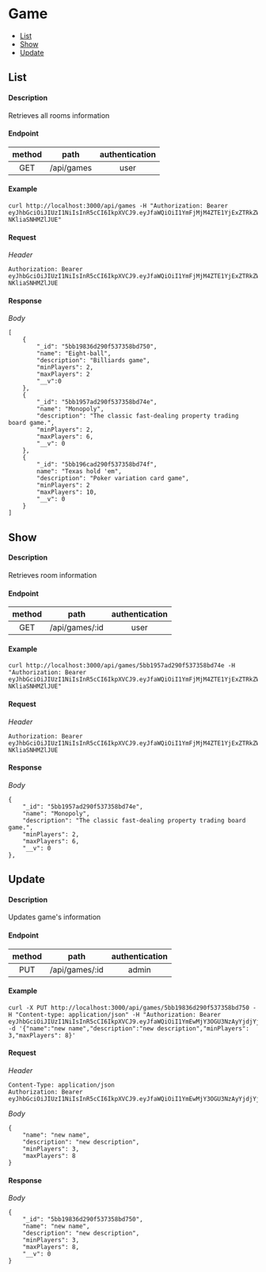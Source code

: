 # Game

- [List](#list)
- [Show](#show)
- [Update](#update)

## List

#### Description

Retrieves all rooms information

#### Endpoint

| method | path | authentication |
| :-: | :-: | :-: |
| GET | /api/games | user |

#### Example

    curl http://localhost:3000/api/games -H "Authorization: Bearer eyJhbGciOiJIUzI1NiIsInR5cCI6IkpXVCJ9.eyJfaWQiOiI1YmFjMjM4ZTE1YjExZTRkZWJjOGIxMTgiLCJuYW1lIjoidXNlcl9uYW1lIiwiaXNBZG1pbiI6ZmFsc2UsImlhdCI6MTUzODAwNzk1MH0.a1b5cVZX0K5fTm7fcFXjmiWD7LI1-NKliaSNHMZlJUE"

#### Request

*Header*

    Authorization: Bearer eyJhbGciOiJIUzI1NiIsInR5cCI6IkpXVCJ9.eyJfaWQiOiI1YmFjMjM4ZTE1YjExZTRkZWJjOGIxMTgiLCJuYW1lIjoidXNlcl9uYW1lIiwiaXNBZG1pbiI6ZmFsc2UsImlhdCI6MTUzODAwNzk1MH0.a1b5cVZX0K5fTm7fcFXjmiWD7LI1-NKliaSNHMZlJUE


#### Response

*Body*

    [
        {
            "_id": "5bb19836d290f537358bd750",
            "name": "Eight-ball",
            "description": "Billiards game",
            "minPlayers": 2,
            "maxPlayers": 2
            "__v":0
        },
        {
            "_id": "5bb1957ad290f537358bd74e",
            "name": "Monopoly",
            "description": "The classic fast-dealing property trading board game.",
            "minPlayers": 2,
            "maxPlayers": 6,
            "__v": 0
        },
        {
            "_id": "5bb196cad290f537358bd74f",
            name": "Texas hold 'em",
            "description": "Poker variation card game",
            "minPlayers": 2
            "maxPlayers": 10,
            "__v": 0
        }
    ]

## Show

#### Description

Retrieves room information

#### Endpoint

| method | path | authentication |
| :-: | :-: | :-: |
| GET | /api/games/:id | user |


#### Example
    curl http://localhost:3000/api/games/5bb1957ad290f537358bd74e -H "Authorization: Bearer eyJhbGciOiJIUzI1NiIsInR5cCI6IkpXVCJ9.eyJfaWQiOiI1YmFjMjM4ZTE1YjExZTRkZWJjOGIxMTgiLCJuYW1lIjoidXNlcl9uYW1lIiwiaXNBZG1pbiI6ZmFsc2UsImlhdCI6MTUzODAwNzk1MH0.a1b5cVZX0K5fTm7fcFXjmiWD7LI1-NKliaSNHMZlJUE"

#### Request

*Header*

    Authorization: Bearer eyJhbGciOiJIUzI1NiIsInR5cCI6IkpXVCJ9.eyJfaWQiOiI1YmFjMjM4ZTE1YjExZTRkZWJjOGIxMTgiLCJuYW1lIjoidXNlcl9uYW1lIiwiaXNBZG1pbiI6ZmFsc2UsImlhdCI6MTUzODAwNzk1MH0.a1b5cVZX0K5fTm7fcFXjmiWD7LI1-NKliaSNHMZlJUE


#### Response

*Body*

    {
        "_id": "5bb1957ad290f537358bd74e",
        "name": "Monopoly",
        "description": "The classic fast-dealing property trading board game.",
        "minPlayers": 2,
        "maxPlayers": 6,
        "__v": 0
    },

## Update

#### Description

Updates game's information

#### Endpoint

| method | path | authentication |
| :-: | :-: | :-: |
| PUT | /api/games/:id | admin |

#### Example

    curl -X PUT http://localhost:3000/api/games/5bb19836d290f537358bd750 -H "Content-type: application/json" -H "Authorization: Bearer eyJhbGciOiJIUzI1NiIsInR5cCI6IkpXVCJ9.eyJfaWQiOiI1YmEwMjY3OGU3NzAyYjdjYjM2MTNkODUiLCJpc0FkbWluIjp0cnVlLCJpYXQiOjE1MzcyMjM0MTV9.bT8ZqkyPJ3tdz8luz2TB5ba96WHq7hxUmGp0JVUv9qc" -d '{"name":"new name","description":"new description","minPlayers": 3,"maxPlayers": 8}'

#### Request

*Header*

    Content-Type: application/json
    Authorization: Bearer eyJhbGciOiJIUzI1NiIsInR5cCI6IkpXVCJ9.eyJfaWQiOiI1YmEwMjY3OGU3NzAyYjdjYjM2MTNkODUiLCJpc0FkbWluIjp0cnVlLCJpYXQiOjE1MzcyMjM0MTV9.bT8ZqkyPJ3tdz8luz2TB5ba96WHq7hxUmGp0JVUv9qc"

*Body*

    {
        "name": "new name",
        "description": "new description",
        "minPlayers": 3,
        "maxPlayers": 8
    }

#### Response

*Body*

    {
        "_id": "5bb19836d290f537358bd750",
        "name": "new name",
        "description": "new description",
        "minPlayers": 3,
        "maxPlayers": 8,
        "__v": 0
    }

